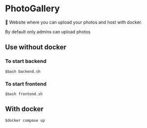 # PhotoGallery

🎑 Website where you can upload your photos and host with docker.

By default only admins can upload photos

## Use without docker

### To start backend

    $bash backend.sh

### To start frontend

    $bash frontend.sh

## With docker

    $docker compose up
